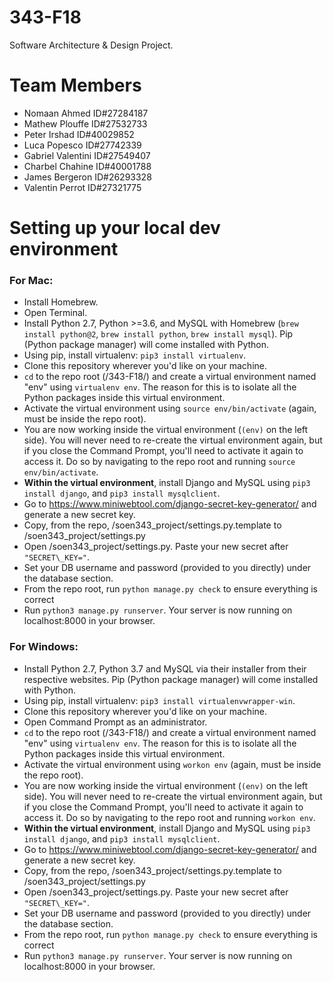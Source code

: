 # 343-F18
Software Architecture &amp; Design Project.

# Team Members
- Nomaan Ahmed ID#27284187
- Mathew Plouffe ID#27532733
- Peter Irshad ID#40029852
- Luca Popesco ID#27742339
- Gabriel Valentini ID#27549407
- Charbel Chahine ID#40001788
- James Bergeron ID#26293328
- Valentin Perrot ID#27321775

# Setting up your local dev environment

### For Mac:
* Install Homebrew.
* Open Terminal.
* Install Python 2.7, Python >=3.6, and MySQL with Homebrew (`brew install python@2`, `brew install python`, `brew install mysql`). Pip (Python package manager) will come installed with Python.
* Using pip, install virtualenv: `pip3 install virtualenv`.
* Clone this repository wherever you'd like on your machine.
* `cd` to the repo root (/343-F18/) and create a virtual environment named "env" using `virtualenv env`. The reason for this is to isolate all the Python packages inside this virtual environment.
* Activate the virtual environment using `source env/bin/activate` (again, must be inside the repo root).
* You are now working inside the virtual environment (`(env)` on the left side). You will never need to re-create the virtual environment again, but if you close the Command Prompt, you'll need to activate it again to access it. Do so by navigating to the repo root and running `source env/bin/activate`.
* **Within the virtual environment**, install Django and MySQL using `pip3 install django`, and `pip3 install mysqlclient`.
* Go to https://www.miniwebtool.com/django-secret-key-generator/ and generate a new secret key.
* Copy, from the repo, /soen343_project/settings.py.template to /soen343_project/settings.py
* Open /soen343_project/settings.py. Paste your new secret after `"SECRET\_KEY="`.
* Set your DB username and password (provided to you directly) under the database section.
* From the repo root, run `python manage.py check` to ensure everything is correct
* Run `python3 manage.py runserver`. Your server is now running on localhost:8000 in your browser.

### For Windows:
* Install Python 2.7, Python 3.7 and MySQL via their installer from their respective websites. Pip (Python package manager) will come installed with Python.
* Using pip, install virtualenv: `pip3 install virtualenvwrapper-win`.
* Clone this repository wherever you'd like on your machine.
* Open Command Prompt as an administrator.
* `cd` to the repo root (/343-F18/) and create a virtual environment named "env" using `virtualenv env`. The reason for this is to isolate all the Python packages inside this virtual environment.
* Activate the virtual environment using `workon env` (again, must be inside the repo root).
* You are now working inside the virtual environment (`(env)` on the left side). You will never need to re-create the virtual environment again, but if you close the Command Prompt, you'll need to activate it again to access it. Do so by navigating to the repo root and running `workon env`.
* **Within the virtual environment**, install Django and MySQL using `pip3 install django`, and `pip3 install mysqlclient`.
* Go to https://www.miniwebtool.com/django-secret-key-generator/ and generate a new secret key.
* Copy, from the repo, /soen343_project/settings.py.template to /soen343_project/settings.py
* Open /soen343_project/settings.py. Paste your new secret after `"SECRET\_KEY="`.
* Set your DB username and password (provided to you directly) under the database section.
* From the repo root, run `python manage.py check` to ensure everything is correct
* Run `python3 manage.py runserver`. Your server is now running on localhost:8000 in your browser.
